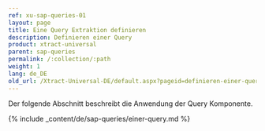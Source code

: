 ```yaml
---
ref: xu-sap-queries-01
layout: page
title: Eine Query Extraktion definieren
description: Definieren einer Query
product: xtract-universal
parent: sap-queries
permalink: /:collection/:path
weight: 1
lang: de_DE
old_url: /Xtract-Universal-DE/default.aspx?pageid=definieren-einer-query
---
```

Der folgende Abschnitt beschreibt die Anwendung der Query Komponente.

{% include _content/de/sap-queries/einer-query.md %}
